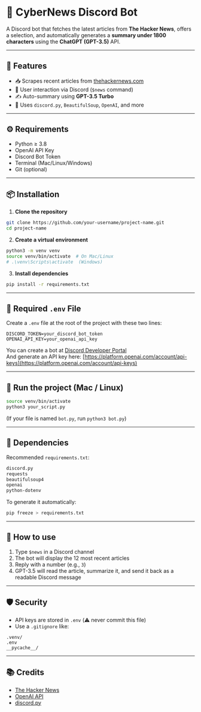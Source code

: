 # 🤖 CyberNews Discord Bot

A Discord bot that fetches the latest articles from **The Hacker News**, offers a selection, and automatically generates a **summary under 1800 characters** using the **ChatGPT (GPT-3.5)** API.

---

## 🔧 Features

- 📥 Scrapes recent articles from [thehackernews.com](https://thehackernews.com)  
- 📜 User interaction via Discord (`$news` command)  
- ✍️ Auto-summary using **GPT-3.5 Turbo**  
- 🤖 Uses `discord.py`, `BeautifulSoup`, `OpenAI`, and more

---

## ⚙️ Requirements

- Python ≥ 3.8  
- OpenAI API Key  
- Discord Bot Token  
- Terminal (Mac/Linux/Windows)  
- Git (optional)

---

## 📦 Installation

1. **Clone the repository**
```bash
git clone https://github.com/your-username/project-name.git
cd project-name
```

2. **Create a virtual environment**
```bash
python3 -m venv venv
source venv/bin/activate  # On Mac/Linux
# .\venv\Scripts\activate  (Windows)
```

3. **Install dependencies**
```bash
pip install -r requirements.txt
```

---

## 📁 Required `.env` File

Create a `.env` file at the root of the project with these two lines:

```
DISCORD_TOKEN=your_discord_bot_token
OPENAI_API_KEY=your_openai_api_key
```

You can create a bot at [Discord Developer Portal](https://discord.com/developers/applications)  
And generate an API key here: [https://platform.openai.com/account/api-keys](https://platform.openai.com/account/api-keys)

---

## 🧪 Run the project (Mac / Linux)

```bash
source venv/bin/activate
python3 your_script.py
```

(If your file is named `bot.py`, run `python3 bot.py`)

---

## 🧰 Dependencies

Recommended `requirements.txt`:

```txt
discord.py
requests
beautifulsoup4
openai
python-dotenv
```

To generate it automatically:

```bash
pip freeze > requirements.txt
```

---

## 🧠 How to use

1. Type `$news` in a Discord channel  
2. The bot will display the 12 most recent articles  
3. Reply with a number (e.g., `3`)  
4. GPT-3.5 will read the article, summarize it, and send it back as a readable Discord message

---

## 🛡️ Security

- API keys are stored in `.env` (⚠️ never commit this file)
- Use a `.gitignore` like:

```
.venv/
.env
__pycache__/
```

---

## 📚 Credits

- [The Hacker News](https://thehackernews.com)  
- [OpenAI API](https://platform.openai.com/docs/)  
- [discord.py](https://discordpy.readthedocs.io)
